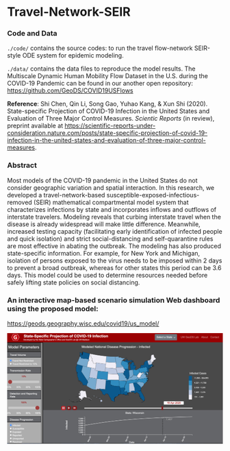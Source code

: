 # Travel-Network-SEIR

### Code and Data
`./code/` contains the source codes: to run the travel flow-network SEIR-style ODE system for epidemic modeling.

`./data/` contains the data files to reproduce the model results. The Multiscale Dynamic Human Mobility Flow Dataset in the U.S. during the COVID-19 Pandemic can be found in our another open repository: https://github.com/GeoDS/COVID19USFlows

**Reference**: Shi Chen, Qin Li, Song Gao, Yuhao Kang, & Xun Shi (2020). State-specific Projection of COVID-19 Infection in the United States and Evaluation of Three Major Control Measures. *Scientic Reports* (in review), preprint available at https://scientific-reports-under-consideration.nature.com/posts/state-specific-projection-of-covid-19-infection-in-the-united-states-and-evaluation-of-three-major-control-measures.

### Abstract 
Most models of the COVID-19 pandemic in the United States do not consider geographic variation and spatial interaction. In this research, we developed a travel-network-based susceptible-exposed-infectious-removed (SEIR)  mathematical compartmental model system  that characterizes infections by state and incorporates inflows and outflows of interstate travelers. Modeling reveals that curbing interstate travel when the disease is already widespread will make little difference. Meanwhile, increased testing capacity (facilitating early identification of infected people and quick isolation) and strict social-distancing and self-quarantine rules are most effective in abating the outbreak. The modeling has also produced state-specific information. For example, for New York and Michigan, isolation of persons exposed to the virus needs to be imposed within 2 days to prevent a broad outbreak, whereas for other states this period can be 3.6 days. This model could be used to determine resources needed before safely lifting state policies on social distancing.

### An interactive map-based scenario simulation Web dashboard using the proposed model:
https://geods.geography.wisc.edu/covid19/us_model/
<p align="center">
  <a href="https://geods.geography.wisc.edu/covid19/us_model/">
    <img src="images/web_simulation_dashboard.png" alt="Dashboard" >
  </a>
</p>
